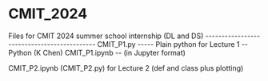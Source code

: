 # CMIT_2024
Files for CMIT 2024 summer school internship (DL and DS) --------------------------------------------
CMIT_P1.py ----- Plain python for Lecture 1 -- Python (K Chen)
CMIT_P1.ipynb -- (in Jupyter format)

CMIT_P2.ipynb (CMIT_P2.py) for Lecture 2 (def and class plus plotting)
